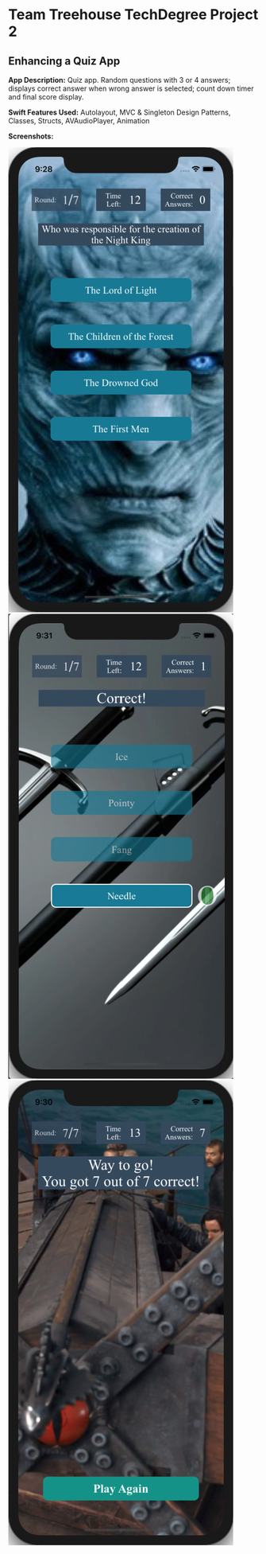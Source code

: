 # Team Treehouse TechDegree Project 2

## Enhancing a Quiz App

**App Description:**  Quiz app.  Random questions with 3 or 4 answers; displays correct answer when wrong answer is selected; count down timer and final score display.

**Swift Features Used:**
Autolayout, MVC & Singleton Design Patterns,  Classes, Structs, AVAudioPlayer, Animation

**Screenshots:**

![](./ScreenShots/TD_P2_05.png)![](./ScreenShots/TD_P2_06.png)
![](./ScreenShots/TD_P2_07.png)